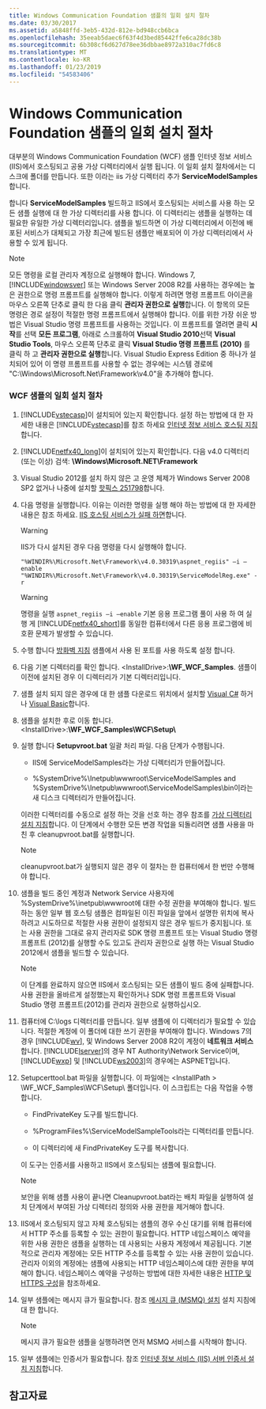 ```yaml
---
title: Windows Communication Foundation 샘플의 일회 설치 절차
ms.date: 03/30/2017
ms.assetid: a5848ffd-3eb5-432d-812e-bd948ccb6bca
ms.openlocfilehash: 35eeab5daec6f63f4d3bed85442ffe6ca28dc38b
ms.sourcegitcommit: 6b308cf6d627d78ee36dbbae8972a310ac7fd6c8
ms.translationtype: MT
ms.contentlocale: ko-KR
ms.lasthandoff: 01/23/2019
ms.locfileid: "54583406"
---
```

# <a name="one-time-setup-procedure-for-the-windows-communication-foundation-samples"></a>Windows Communication Foundation 샘플의 일회 설치 절차
대부분의 Windows Communication Foundation (WCF) 샘플 인터넷 정보 서비스 (IIS)에서 호스팅되고 공용 가상 디렉터리에서 실행 됩니다. 이 일회 설치 절차에서는 디스크에 폴더를 만듭니다. 또한 이라는 iis 가상 디렉터리 추가 **ServiceModelSamples**합니다.

 합니다 **ServiceModelSamples** 빌드하고 IIS에서 호스팅되는 서비스를 사용 하는 모든 샘플 실행에 대 한 가상 디렉터리를 사용 합니다. 이 디렉터리는 샘플을 실행하는 데 필요한 유일한 가상 디렉터리입니다. 샘플을 빌드하면 이 가상 디렉터리에서 이전에 배포된 서비스가 대체되고 가장 최근에 빌드된 샘플만 배포되어 이 가상 디렉터리에서 사용할 수 있게 됩니다.

> [!NOTE]
>  모든 명령을 로컬 관리자 계정으로 실행해야 합니다. Windows 7, [!INCLUDE[windowsver](../../../../includes/windowsver-md.md)] 또는 Windows Server 2008 R2를 사용하는 경우에는 높은 권한으로 명령 프롬프트를 실행해야 합니다. 이렇게 하려면 명령 프롬프트 아이콘을 마우스 오른쪽 단추로 클릭 한 다음 클릭 **관리자 권한으로 실행**합니다. 이 항목의 모든 명령은 경로 설정이 적절한 명령 프롬프트에서 실행해야 합니다.  이를 위한 가장 쉬운 방법은 Visual Studio 명령 프롬프트를 사용하는 것입니다. 이 프롬프트를 열려면 클릭 **시작**를 선택 **모든 프로그램**, 아래로 스크롤하여 **Visual Studio 2010**선택 **Visual Studio Tools**, 마우스 오른쪽 단추로 클릭 **Visual Studio 명령 프롬프트 (2010)** 를 클릭 하 고 **관리자 권한으로 실행**합니다. Visual Studio Express Edition 중 하나가 설치되어 있어 이 명령 프롬프트를 사용할 수 없는 경우에는 시스템 경로에 "C:\Windows\Microsoft.Net\Framework\v4.0"을 추가해야 합니다.  
  
### <a name="one-time-setup-procedure-for-wcf-samples"></a>WCF 샘플의 일회 설치 절차  
  
1.  [!INCLUDE[vstecasp](../../../../includes/vstecasp-md.md)]이 설치되어 있는지 확인합니다. 설정 하는 방법에 대 한 자세한 내용은 [!INCLUDE[vstecasp](../../../../includes/vstecasp-md.md)]를 참조 하세요 [인터넷 정보 서비스 호스팅 지침](../../../../docs/framework/wcf/samples/internet-information-service-hosting-instructions.md)합니다.  
  
2.  [!INCLUDE[netfx40_long](../../../../includes/netfx40-long-md.md)]이 설치되어 있는지 확인합니다. 다음 v4.0 디렉터리 (또는 이상) 검색: **\Windows\Microsoft.NET\Framework**  
  
3.  Visual Studio 2012를 설치 하지 않은 고 운영 체제가 Windows Server 2008 SP2 없거나 나중에 설치할 [핫픽스 251798](https://go.microsoft.com/fwlink/?LinkId=184693)합니다.  
  
4.  다음 명령을 실행합니다. 이유는 이러한 명령을 실행 해야 하는 방법에 대 한 자세한 내용은 참조 하세요. [IIS 호스팅 서비스가 실패 하면](https://msdn.microsoft.com/library/ee5499fc-1b10-4cda-a9b1-13dba70f05f8)합니다.  
  
    > [!WARNING]
    >  IIS가 다시 설치된 경우 다음 명령을 다시 실행해야 합니다.

    ```
    "%WINDIR%\Microsoft.Net\Framework\v4.0.30319\aspnet_regiis" –i –enable
    "%WINDIR%\Microsoft.Net\Framework\v4.0.30319\ServiceModelReg.exe" -r
    ```

    > [!WARNING]
    >  명령을 실행 `aspnet_regiis –i –enable` 기본 응용 프로그램 풀이 사용 하 여 실행 게 [!INCLUDE[netfx40_short](../../../../includes/netfx40-short-md.md)]를 동일한 컴퓨터에서 다른 응용 프로그램에 비호환 문제가 발생할 수 있습니다.  
  
5.  수행 합니다 [방화벽 지침](../../../../docs/framework/wcf/samples/firewall-instructions.md) 샘플에서 사용 된 포트를 사용 하도록 설정 합니다.  
  
6.  다음 기본 디렉터리를 확인 합니다. \<InstallDrive>:**\WF_WCF_Samples**. 샘플이 이전에 설치된 경우 이 디렉터리가 기본 디렉터리입니다.  
  
7.  샘플 설치 되지 않은 경우에 대 한 샘플 다운로드 위치에서 설치할 [Visual C#](https://go.microsoft.com/fwlink/?LinkId=190939) 하거나 [Visual Basic](https://go.microsoft.com/fwlink/?LinkID=193373)합니다.  
  
8.  샘플을 설치한 후로 이동 합니다. \<InstallDrive>:**\WF_WCF_Samples\WCF\Setup\\**  
  
9. 실행 합니다 **Setupvroot.bat** 일괄 처리 파일. 다음 단계가 수행됩니다.  
  
    -   IIS에 ServiceModelSamples라는 가상 디렉터리가 만들어집니다.  
  
    -   %SystemDrive%\Inetpub\wwwroot\ServiceModelSamples and %SystemDrive%\Inetpub\wwwroot\ServiceModelSamples\bin이라는 새 디스크 디렉터리가 만들어집니다.  
  
     이러한 디렉터리를 수동으로 설정 하는 것을 선호 하는 경우 참조를 [가상 디렉터리 설치 지침](../../../../docs/framework/wcf/samples/virtual-directory-setup-instructions.md)합니다. 이 단계에서 수행한 모든 변경 작업을 되돌리려면 샘플 사용을 마친 후 cleanupvroot.bat를 실행합니다.  
  
    > [!NOTE]
    >  cleanupvroot.bat가 실행되지 않은 경우 이 절차는 한 컴퓨터에서 한 번만 수행해야 합니다.

10. 샘플을 빌드 중인 계정과 Network Service 사용자에 %SystemDrive%\inetpub\wwwroot에 대한 수정 권한을 부여해야 합니다. 빌드하는 동안 일부 웹 호스팅 샘플은 컴파일된 이진 파일을 앞에서 설명한 위치에 복사하려고 시도하므로 적절한 사용 권한이 설정되지 않은 경우 빌드가 중지됩니다. 또는 사용 권한을 그대로 유지 관리자로 SDK 명령 프롬프트 또는 Visual Studio 명령 프롬프트 (2012)를 실행할 수도 있고도 관리자 권한으로 실행 하는 Visual Studio 2012에서 샘플을 빌드할 수 있습니다.

    > [!NOTE]
    >  이 단계를 완료하지 않으면 IIS에서 호스팅되는 모든 샘플이 빌드 중에 실패합니다. 사용 권한을 올바르게 설정했는지 확인하거나 SDK 명령 프롬프트와 Visual Studio 명령 프롬프트(2012)를 관리자 권한으로 실행하십시오.

11. 컴퓨터에 C:\logs 디렉터리를 만듭니다. 일부 샘플에 이 디렉터리가 필요할 수 있습니다. 적절한 계정에 이 폴더에 대한 쓰기 권한을 부여해야 합니다. Windows 7의 경우 [!INCLUDE[wv](../../../../includes/wv-md.md)], 및 Windows Server 2008 R2이 계정이 **네트워크 서비스**합니다. [!INCLUDE[lserver](../../../../includes/lserver-md.md)]의 경우 NT Authority\Network Service이며, [!INCLUDE[wxp](../../../../includes/wxp-md.md)] 및 [!INCLUDE[ws2003](../../../../includes/ws2003-md.md)]의 경우에는 ASPNET입니다.

12. Setupcerttool.bat 파일을 실행합니다. 이 파일에는 \<InstallPath > \WF_WCF_Samples\WCF\Setup\ 폴더입니다.  이 스크립트는 다음 작업을 수행합니다.

    -   FindPrivateKey 도구를 빌드합니다.

    -   %ProgramFiles%\ServiceModelSampleTools라는 디렉터리를 만듭니다.

    -   이 디렉터리에 새 FindPrivateKey 도구를 복사합니다.

     이 도구는 인증서를 사용하고 IIS에서 호스팅되는 샘플에 필요합니다.

    > [!NOTE]
    >  보안을 위해 샘플 사용이 끝나면 Cleanupvroot.bat라는 배치 파일을 실행하여 설치 단계에서 부여된 가상 디렉터리 정의와 사용 권한을 제거해야 합니다.

13. IIS에서 호스팅되지 않고 자체 호스팅되는 샘플의 경우 수신 대기를 위해 컴퓨터에서 HTTP 주소를 등록할 수 있는 권한이 필요합니다. HTTP 네임스페이스 예약을 위한 사용 권한은 샘플을 실행하는 데 사용되는 사용자 계정에서 제공됩니다. 기본적으로 관리자 계정에는 모든 HTTP 주소를 등록할 수 있는 사용 권한이 있습니다. 관리자 이외의 계정에는 샘플에 사용되는 HTTP 네임스페이스에 대한 권한을 부여해야 합니다. 네임스페이스 예약을 구성하는 방법에 대한 자세한 내용은 [HTTP 및 HTTPS 구성](../../../../docs/framework/wcf/feature-details/configuring-http-and-https.md)을 참조하세요.

14. 일부 샘플에는 메시지 큐가 필요합니다. 참조 [메시지 큐 (MSMQ) 설치](../../../../docs/framework/wcf/samples/installing-message-queuing-msmq.md) 설치 지침에 대 한 합니다.

    > [!NOTE]
    >  메시지 큐가 필요한 샘플을 실행하려면 먼저 MSMQ 서비스를 시작해야 합니다.

15. 일부 샘플에는 인증서가 필요합니다. 참조 [인터넷 정보 서비스 (IIS) 서버 인증서 설치 지침](../../../../docs/framework/wcf/samples/iis-server-certificate-installation-instructions.md)합니다.

## <a name="see-also"></a>참고자료
